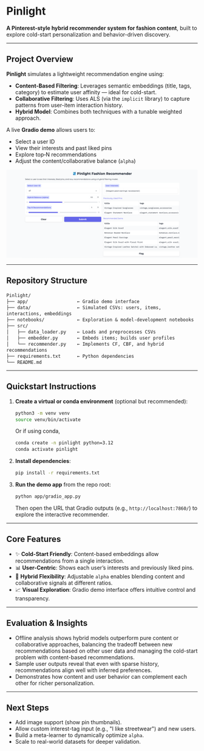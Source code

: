 # Pinlight

**A Pinterest‑style hybrid recommender system for fashion content**, built to explore cold-start personalization and behavior-driven discovery.

---

## Project Overview

**Pinlight** simulates a lightweight recommendation engine using:

* **Content-Based Filtering**: Leverages semantic embeddings (title, tags, category) to estimate user affinity — ideal for cold-start.
* **Collaborative Filtering**: Uses ALS (via the `implicit` library) to capture patterns from user-item interaction history.
* **Hybrid Model**: Combines both techniques with a tunable weighted approach.

A live **Gradio demo** allows users to:

* Select a user ID
* View their interests and past liked pins
* Explore top‑N recommendations
* Adjust the content/collaborative balance (`alpha`)

<img src="./images/interface_example.png" alt="Example of Gradio Interface" />

---

## Repository Structure

```
Pinlight/
├── app/                  ← Gradio demo interface
├── data/                 ← Simulated CSVs: users, items, interactions, embeddings
├── notebooks/            ← Exploration & model-development notebooks
├── src/
│   ├── data_loader.py    ← Loads and preprocesses CSVs
│   ├── embedder.py       ← Embeds items; builds user profiles
│   └── recommender.py    ← Implements CF, CBF, and hybrid recommendations
├── requirements.txt      ← Python dependencies
└── README.md
```

---

## Quickstart Instructions

1. **Create a virtual or conda environment** (optional but recommended):

   ```bash
   python3 -m venv venv
   source venv/bin/activate
   ```

   Or if using conda, 
   ```bash
   conda create -n pinlight python=3.12
   conda activate pinlight
   ```

2. **Install dependencies**:

   ```bash
   pip install -r requirements.txt
   ```

3. **Run the demo app** from the repo root:

   ```bash
   python app/gradio_app.py
   ```

   Then open the URL that Gradio outputs (e.g., `http://localhost:7860/`) to explore the interactive recommender.

---

## Core Features

* ✨ **Cold-Start Friendly**: Content-based embeddings allow recommendations from a single interaction.
* 📊 **User-Centric**: Shows each user’s interests and previously liked pins.
* 🔄 **Hybrid Flexibility**: Adjustable `alpha` enables blending content and collaborative signals at different ratios.
* 📈 **Visual Exploration**: Gradio demo interface offers intuitive control and transparency.

---

## Evaluation & Insights

* Offline analysis shows hybrid models outperform pure content or collaborative approaches, balancing the tradeoff between new recommendations based on other user data and managing the cold-start problem with content-based recommendations.
* Sample user outputs reveal that even with sparse history, recommendations align well with inferred preferences.
* Demonstrates how content and user behavior can complement each other for richer personalization.

---

## Next Steps

* Add image support (show pin thumbnails).
* Allow custom interest-tag input (e.g., "I like streetwear") and new users.
* Build a meta-learner to dynamically optimize `alpha`.
* Scale to real-world datasets for deeper validation.